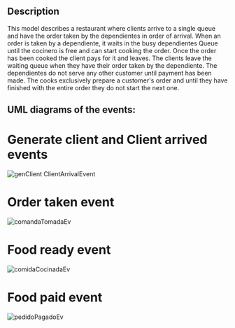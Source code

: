 ## Description

This model describes a restaurant where clients arrive to a single queue and have the order taken by the dependientes in order of arrival. When an order is taken by a dependiente, it waits in the busy dependientes Queue until the cocinero is free and can start cooking the order. Once the order has been cooked the client pays for it and leaves. The clients leave the waiting queue when they have their order taken by the dependiente. The dependientes do not serve any other customer until payment has been made. The cooks exclusively prepare a customer's order and until they have finished with the entire order they do not start the next one.

## UML diagrams of the events:
# Generate client and Client arrived events
![genClient ClientArrivalEvent](https://github.com/Wousta/BurgerServiceSimulator/assets/66923315/290715d8-f2ae-4222-968b-2b8086e5c180)

# Order taken event
![comandaTomadaEv](https://github.com/Wousta/BurgerServiceSimulator/assets/66923315/5bc1feb1-13b6-4df1-9c3e-a50255e28eb0)

# Food ready event
![comidaCocinadaEv](https://github.com/Wousta/BurgerServiceSimulator/assets/66923315/edcc06c8-f07c-44e4-8c37-87eb18780576)

# Food paid event
![pedidoPagadoEv](https://github.com/Wousta/BurgerServiceSimulator/assets/66923315/43f25d9a-cc41-4c8f-8194-cf6f41a798fd)
